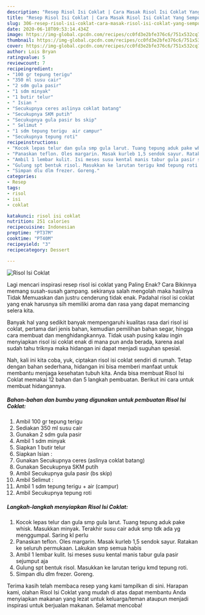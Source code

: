 ```yaml
---
description: "Resep Risol Isi Coklat | Cara Masak Risol Isi Coklat Yang Sempurna"
title: "Resep Risol Isi Coklat | Cara Masak Risol Isi Coklat Yang Sempurna"
slug: 306-resep-risol-isi-coklat-cara-masak-risol-isi-coklat-yang-sempurna
date: 2020-06-18T09:53:14.434Z
image: https://img-global.cpcdn.com/recipes/cc0fd3e2bfe376c6/751x532cq70/risol-isi-coklat-foto-resep-utama.jpg
thumbnail: https://img-global.cpcdn.com/recipes/cc0fd3e2bfe376c6/751x532cq70/risol-isi-coklat-foto-resep-utama.jpg
cover: https://img-global.cpcdn.com/recipes/cc0fd3e2bfe376c6/751x532cq70/risol-isi-coklat-foto-resep-utama.jpg
author: Lois Bryan
ratingvalue: 5
reviewcount: 7
recipeingredient:
- "100 gr tepung terigu"
- "350 ml susu cair"
- "2 sdm gula pasir"
- "1 sdm minyak"
- "1 butir telur"
- " Isian "
- "Secukupnya ceres aslinya coklat batang"
- "Secukupnya SKM putih"
- "Secukupnya gula pasir bs skip"
- " Selimut "
- "1 sdm tepung terigu  air campur"
- "Secukupnya tepung roti"
recipeinstructions:
- "Kocok lepas telur dan gula smp gula larut. Tuang tepung aduk pake whisk. Masukkan minyak. Terakhir susu cair aduk smp tdk ada yg menggumpal. Saring kl perlu"
- "Panaskan teflon. Oles margarin. Masak kurleb 1,5 sendok sayur. Ratakan ke seluruh permukaan. Lakukan smp semua habis"
- "Ambil 1 lembar kulit. Isi meses susu kental manis tabur gula pasir sejumput aja"
- "Gulung spt bentuk risol. Masukkan ke larutan terigu kmd tepung roti."
- "Simpan dlu dlm frezer. Goreng."
categories:
- Resep
tags:
- risol
- isi
- coklat

katakunci: risol isi coklat 
nutrition: 251 calories
recipecuisine: Indonesian
preptime: "PT37M"
cooktime: "PT40M"
recipeyield: "3"
recipecategory: Dessert

---
```



![Risol Isi Coklat](https://img-global.cpcdn.com/recipes/cc0fd3e2bfe376c6/751x532cq70/risol-isi-coklat-foto-resep-utama.jpg)

Lagi mencari inspirasi resep risol isi coklat yang Paling Enak? Cara Bikinnya memang susah-susah gampang. sekiranya salah mengolah maka hasilnya Tidak Memuaskan dan justru cenderung tidak enak. Padahal risol isi coklat yang enak harusnya sih memiliki aroma dan rasa yang dapat memancing selera kita.

Banyak hal yang sedikit banyak mempengaruhi kualitas rasa dari risol isi coklat, pertama dari jenis bahan, kemudian pemilihan bahan segar, hingga cara membuat dan menghidangkannya. Tidak usah pusing kalau ingin menyiapkan risol isi coklat enak di mana pun anda berada, karena asal sudah tahu triknya maka hidangan ini dapat menjadi suguhan spesial.




Nah, kali ini kita coba, yuk, ciptakan risol isi coklat sendiri di rumah. Tetap dengan bahan sederhana, hidangan ini bisa memberi manfaat untuk membantu menjaga kesehatan tubuh kita. Anda bisa membuat Risol Isi Coklat memakai 12 bahan dan 5 langkah pembuatan. Berikut ini cara untuk membuat hidangannya.

<!--inarticleads1-->

##### Bahan-bahan dan bumbu yang digunakan untuk pembuatan Risol Isi Coklat:

1. Ambil 100 gr tepung terigu
1. Sediakan 350 ml susu cair
1. Gunakan 2 sdm gula pasir
1. Ambil 1 sdm minyak
1. Siapkan 1 butir telur
1. Siapkan  Isian :
1. Gunakan Secukupnya ceres (aslinya coklat batang)
1. Gunakan Secukupnya SKM putih
1. Ambil Secukupnya gula pasir (bs skip)
1. Ambil  Selimut :
1. Ambil 1 sdm tepung terigu + air (campur)
1. Ambil Secukupnya tepung roti




<!--inarticleads2-->

##### Langkah-langkah menyiapkan Risol Isi Coklat:

1. Kocok lepas telur dan gula smp gula larut. Tuang tepung aduk pake whisk. Masukkan minyak. Terakhir susu cair aduk smp tdk ada yg menggumpal. Saring kl perlu
1. Panaskan teflon. Oles margarin. Masak kurleb 1,5 sendok sayur. Ratakan ke seluruh permukaan. Lakukan smp semua habis
1. Ambil 1 lembar kulit. Isi meses susu kental manis tabur gula pasir sejumput aja
1. Gulung spt bentuk risol. Masukkan ke larutan terigu kmd tepung roti.
1. Simpan dlu dlm frezer. Goreng.




Terima kasih telah membaca resep yang kami tampilkan di sini. Harapan kami, olahan Risol Isi Coklat yang mudah di atas dapat membantu Anda menyiapkan makanan yang lezat untuk keluarga/teman ataupun menjadi inspirasi untuk berjualan makanan. Selamat mencoba!
